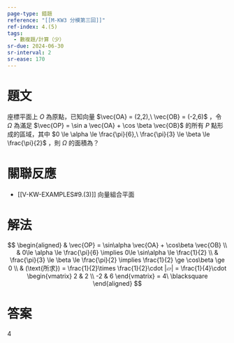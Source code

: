 ```yaml
---
page-type: 錯題
reference: "[[M-KW3 分模第三回]]"
ref-index: 4.(5)
tags:
  - 數複題/計算（少）
sr-due: 2024-06-30
sr-interval: 2
sr-ease: 170
---
```

# 題文
座標平面上 $O$ 為原點，已知向量 $\vec{OA} = (2,2),\ \vec{OB} = (-2,6)$ ，令 $\Omega$ 為滿足 $\vec{OP} = \sin a \vec{OA} + \cos \beta \vec{OB}$ 的所有 $P$ 點形成的區域，其中 $0 \le \alpha \le \frac{\pi}{6},\ \frac{\pi}{3} \le \beta \le \frac{\pi}{2}$ ，則  $\Omega$ 的面積為？
# 關聯反應
- [[V-KW-EXAMPLES#9.(3)]] 向量組合平面
# 解法
$$
\begin{aligned}
 & \vec{OP} = \sin\alpha \vec{OA} + \cos\beta \vec{OB} \\
 & 0\le \alpha \le \frac{\pi}{6} \implies 0\le \sin\alpha \le \frac{1}{2} \\
 & \frac{\pi}{3} \le \beta \le \frac{\pi}{2} \implies \frac{1}{2} \ge \cos\beta \ge 0 \\
 & (\text{所求}) = \frac{1}{2}\times \frac{1}{2}\cdot |▱| = \frac{1}{4}\cdot \begin{vmatrix}
2 & 2 \\
-2 & 6
\end{vmatrix} = 4\ \blacksquare
\end{aligned}
$$
# 答案
4